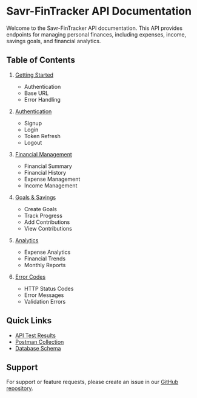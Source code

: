 # Savr-FinTracker API Documentation

Welcome to the Savr-FinTracker API documentation. This API provides endpoints for managing personal finances, including expenses, income, savings goals, and financial analytics.

## Table of Contents

1. [Getting Started](./getting-started.md)
   - Authentication
   - Base URL
   - Error Handling

2. [Authentication](./authentication.md)
   - Signup
   - Login
   - Token Refresh
   - Logout

3. [Financial Management](./financial.md)
   - Financial Summary
   - Financial History
   - Expense Management
   - Income Management

4. [Goals & Savings](./goals.md)
   - Create Goals
   - Track Progress
   - Add Contributions
   - View Contributions

5. [Analytics](./analytics.md)
   - Expense Analytics
   - Financial Trends
   - Monthly Reports

6. [Error Codes](./errors.md)
   - HTTP Status Codes
   - Error Messages
   - Validation Errors

## Quick Links

- [API Test Results](./api_test_results.md)
- [Postman Collection](./postman/savr-fintracker.json)
- [Database Schema](./schema.md)

## Support

For support or feature requests, please create an issue in our [GitHub repository](https://github.com/splvrdge/savr-backend).
